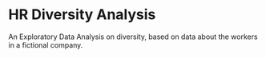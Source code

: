 # HR Diversity Analysis

An Exploratory Data Analysis on diversity, based on data about the workers in a fictional company.

